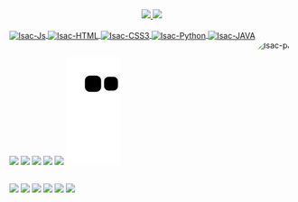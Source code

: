 ##
<div align="center">
  <a href="https://github.com/IsacBM">
  <img height="162em" src="https://github-readme-stats.vercel.app/api?username=IsacBM&locale=en&show_icons=true&icon_color=628fda&theme=tokyonight&include_all_commits=true&count_private=true"/>
  <img height="162em" src="https://github-readme-stats.vercel.app/api/top-langs/?username=IsacBM&locale=en&layout=compact&langs_count=7&theme=tokyonight"/>
</div>
  <div style="display: inline_block"><br>
    <img align="center" alt="Isac-Js" height="30" width="110" src="https://img.shields.io/badge/JavaScript-1a1b27?style=for-the-badge&logo=javascript&logoColor=F7DF1E">
  <img align="center" alt="Isac-HTML" height="30" width="95" src="https://img.shields.io/badge/HTML5-1a1b27?style=for-the-badge&logo=html5&logoColor=ff500f">
    <img align="center" alt="Isac-CSS3" height="30" width="95" src="https://img.shields.io/badge/CSS3-1a1b27?style=for-the-badge&logo=css3&logoColor=007fff">
    <img align="center" alt="Isac-Python" height="30" width="100" src="https://img.shields.io/badge/Python-1a1b27?style=for-the-badge&logo=python&logoColor=2264ff">
  <img align="center" alt="Isac-JAVA" height="30" width="85" src="https://img.shields.io/badge/Java-1a1b27?style=for-the-badge&logo=java&logoColor=fc1723">
  <img align="right" alt="Isac-pic" height="155" style="border-radius:1000px;" src="https://cdn.discordapp.com/attachments/897929978937761872/897930118968786944/download20211003163309.png">
</div>
  
  ##
  
  <div> 
    
  <a href="" target="_blank"><img src="https://img.shields.io/badge/YouTube-1a1b27?style=for-the-badge&logo=youtube&logoColor=fc1723" target="_blank"></a>
  <a href="https://www.instagram.com/isacbm_/" target="_blank"><img src="https://img.shields.io/badge/Instagram-1a1b27?style=for-the-badge&logo=instagram&logoColor=hotpink" target="_blank"></a>
 <a href="" target="_blank"><img src="https://img.shields.io/badge/Discord-1a1b27?style=for-the-badge&logo=discord&logoColor=lithtblue" target="_blank"></a> 
  <a href = "mailto:isacbritomatos32@gmail.com"><img src="https://img.shields.io/badge/Gmail-1a1b27?style=for-the-badge&logo=gmail&logoColor=red" target="_blank"></a>
  <a href="" target="_blank"><img src="https://img.shields.io/badge/LinkedIn-1a1b27?style=for-the-badge&logo=linkedin&logoColor=blue" target="_blank"></a> 
   ![Snake animation](https://github.com/IsacBM/IsacBM/blob/output/github-contribution-grid-snake.svg)
</div>

  ##
  
  <div>
    <a href="" target="_blank"><img src="https://img.shields.io/badge/Visual_Studio_Code-1a1b27?style=for-the-badge&logo=visual%20studio%20code&logoColor=0078D4" target="_blank"></a>
    <a href="" target="_blank"><img src="https://img.shields.io/badge/Adobe-Photoshop-1a1b27?style=for-the-badge&logo=Adobe-Photoshop&labelColor=000020&logoWidth=15" target="_blank"></a>
    <a href="" target="_blank"><img src="https://img.shields.io/badge/Node.js-1a1b27?style=for-the-badge&logo=nodedotjs&logoColor=339933" target="_blank"></a>
    <a href="" target="_blank"><img src="https://img.shields.io/badge/Vue.js-1a1b27?style=for-the-badge&logo=vuedotjs&logoColor=4FC08D" target="_blank"></a>
    <a href="" target="_blank"><img src="https://img.shields.io/badge/GitHub-1a1b27?style=for-the-badge&logo=github&logoColor=white" target="_blank"></a>
    <a href="" target="_blank"><img src="https://img.shields.io/badge/Notion-1a1b27?style=for-the-badge&logo=notion&logoColor=white" target="_blank"></a>
  </div>

 
